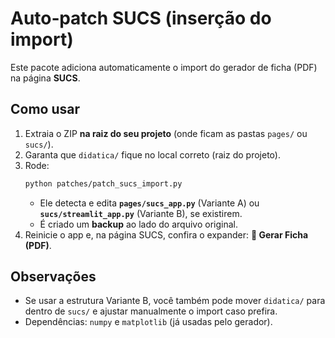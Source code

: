 # Auto‑patch SUCS (inserção do import)

Este pacote adiciona automaticamente o import do gerador de ficha (PDF) na página **SUCS**.

## Como usar
1. Extraia o ZIP **na raiz do seu projeto** (onde ficam as pastas `pages/` ou `sucs/`).
2. Garanta que `didatica/` fique no local correto (raiz do projeto).
3. Rode:
   ```bash
   python patches/patch_sucs_import.py
   ```
   - Ele detecta e edita **`pages/sucs_app.py`** (Variante A) ou **`sucs/streamlit_app.py`** (Variante B), se existirem.
   - É criado um **backup** ao lado do arquivo original.
4. Reinicie o app e, na página SUCS, confira o expander: **🧪 Gerar Ficha (PDF)**.

## Observações
- Se usar a estrutura Variante B, você também pode mover `didatica/` para dentro de `sucs/` e ajustar manualmente o import caso prefira.
- Dependências: `numpy` e `matplotlib` (já usadas pelo gerador).
